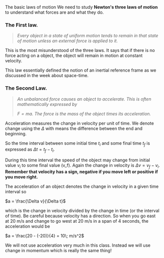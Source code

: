 The basic laws of motion 
We need to study **Newton's three laws of motion** to understand what forces are and what they do.

### The First law.

> _Every object in a state of uniform motion tends to remain in that state of motion unless an external force is applied to it._

This is the most misunderstood of the three laws. It says that if there is no force acting on a object, the object will remain in motion at constant velocity.

This law essentially defined the notion of an inertial reference frame as we discussed in the week about space-time.

### The Second Law.

> _An unbalanced force causes an object to accelerate. This is often mathematically expressed by_
> 
> _$F= ma$. The force is the mass of the object times its acceleration._

Acceleration measures the change in velocity per unit of time. We denote change using the $\Delta$ with means the difference between the end and beginning.

So the time interval between some initial time $t_i$ and some final time $t_f$ is expressed as $\Delta t = t_f -t_i$.

During this time interval the speed of the object may change from initial value $v_i$ to some final value \(v_f\). Again the change in velocity is $\Delta v = v_f-v_i$. **Remember that velocity has a sign, negative if you move left or positive if you move right.**

The acceleration of an object denotes the change in velocity in a given time interval so

$a = \frac{\Delta v}{\Delta t}$

which is the change in velocity divided by the change in time (or the interval of time). Be careful because velocity has a direction. So when you go east at 20 m/s and change to go west at 20 m/s in a span of 4 seconds, the acceleration would be

$a = \frac{20 - (-20)}{4} = 10\; m/s^2$

We will not use acceleration very much in this class. Instead we will use change in momentum which is really the same thing!